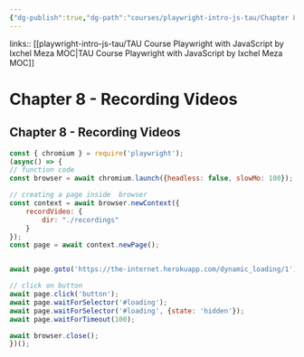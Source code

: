 ```yaml
---
{"dg-publish":true,"dg-path":"courses/playwright-intro-js-tau/Chapter 8 - Recording Videos.md","permalink":"/courses/playwright-intro-js-tau/chapter-8-recording-videos/","tags":["playwright"]}
---
```


links:: [[playwright-intro-js-tau/TAU Course Playwright with JavaScript by Ixchel Meza MOC\|TAU Course Playwright with JavaScript by Ixchel Meza MOC]]

# Chapter 8 - Recording Videos

## Chapter 8 - Recording Videos

```javascript
const { chromium } = require('playwright');
(async() => {
// function code
const browser = await chromium.launch({headless: false, slowMo: 100});

// creating a page inside  browser
const context = await browser.newContext({
    recordVideo: {
        dir: "./recordings"
    }
});
const page = await context.newPage();


await page.goto('https://the-internet.herokuapp.com/dynamic_loading/1');

// click on button 
await page.click('button'); 
await page.waitForSelector('#loading');
await page.waitForSelector('#loading', {state: 'hidden'});
await page.waitForTimeout(100);

await browser.close();
})();
```